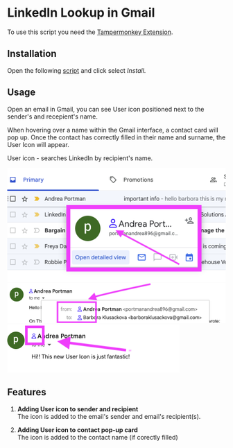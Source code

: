 # LinkedIn Lookup in Gmail

To use this script you need the [Tampermonkey Extension](https://chrome.google.com/webstore/detail/tampermonkey/dhdgffkkebhmkfjojejmpbldmpobfkfo).

## Installation

Open the following [script](https://github.com/kbarushkaa/tampermonkey-linkedin-lookup/raw/main/linkedin-lookup.user.js) and click select _Install_.

## Usage

Open an email in Gmail, you can see User icon positioned next to the sender's and recepient's name.

When hovering over a name within the Gmail interface, a contact card will pop up. Once the contact has correctly filled in their name and surname, the User Icon will appear.

User icon - searches LinkedIn by recipient's name.

![Usage example](image1.png)
![Usage example](image2.png)
![Usage example](image3.png)

## Features

1. **Adding User icon to sender and recipient**  
   The icon is added to the email's sender and email's recipient(s).

2. **Adding User icon to contact pop-up card**  
   The icon is added to the contact name (if corectly filled)
